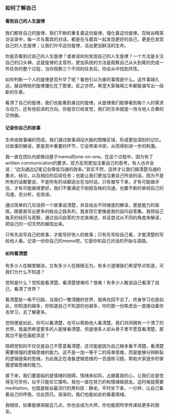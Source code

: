 ### 如何了解自己

#### 看到自己的人生旋律

我们都有自己的旋律，我们不断的重复着这份旋律，强化着这份旋律。在硅谷精英访谈录中，每一次与嘉宾的对话，都是在与嘉宾一起发现更好的自己，更是在发现自己的人生旋律；让我们升华这份旋律，活出更加鲜活的生命。

你是否看到过自己的人生旋律？或者说如何发现自己的人生旋律？一个方法是关注自己的口头禅，这是旋律的主音符。更加系统的方法是观察自己从头到尾的完成一件任务的整个过程，当你观察三个不同的任务后，你会从中找到共性。

如何判断一个人的旋律是否升华了呢？看他引以为豪的事情是什么。这件事越久远，越说明他的旋律僵化在了那里。反之亦然。希望大家每隔三年都能谱写出一段新的乐章。

看清了自己的旋律，我们也能看到身边的旋律。从旋律我们能够看到每个人的需求与动力，还有他前进的方向。你是否已经发觉，我们的生命就是一场与他人合奏的交响曲。

#### 记录你自己的故事

生命由故事编织而成，我们通过故事调动大脑的图像区域，形成更加深刻的记忆。对故事的解读，更是其中重要的环节，它会带来冲突，从而得到进一步的刺激。

我一直在团队内部推动基于memo的one-on-one。在这个过程中，因为有了written communication的要求，双方反而更加注重自己的思考。有人也许会说：“边沟通边记笔记会降低沟通的效率。”其实不然，这样才让我们搞清楚沟通的重点、结论，以及相应的后续任务；也能让我们更加注重自己所说的话，因为不是所有的话都要说，不是所有的话都适合在当时说。只有被写下来，才有可能做评估，才有可能做得更好。我们不要满足于刚刚及格的沟通，也要不断的审视自己的沟通，去分析，去改进。

通过简单的几句话把一个故事说清楚，并且给出不同维度的解读，更是能力的锻炼。随着我写出更多的硅谷之路系列，我发现它更像是我的自问自答集。我把自己每天的经历与观察，通过自问自答的方式来阐述，并且尝试从不同的角度来解读，把自己的一切天然的展现出来。

只有先会写自己的故事，才能写好他人的故事；只有先写给自己看，才能清楚的写给他人看。记录一份你自己的memo吧，它是你和自己对话的开始与道路。

#### 如何看清楚

有多少人在糊里糊涂，又有多少人在碌碌无为，有多少道理我们希望早点知道，可我们为什么不知道？

觉知是什么？觉知是看清楚。看清楚很难吗？很难！有多少人敢说自己看清了自己，看清了世界？

看清楚是一条不归路，当我们一瞥清醒的世界，就再也回不去了。终身学习也是如此，你知道的越多，你知道自己不知道的也越多，你的那一份焦虑会一直推动着你去学习，去了解更多。

觉知便是如此。你可以看清楚，也可以帮助他人看清楚。我们共同拥有一个清了的世界。我虽然希望更多的人能够看清楚，但是很多人却从骨子里不愿意看清楚。那我岂不是在画蛇添足？

阻碍觉知的不仅仅是自己不愿意看清楚，还可能是因为自己根本看不清楚。看清楚需要很强的逻辑思维的能力。这不是一加一等于二的简单思维，而是能够分辨断裂的逻辑链条的思维。为此我正在准备逻辑思维的一百道练习题，帮助大家逐步的掌握逻辑思维的能力。

接下来，我们要面临的是情绪的阻碍。情绪来如风，占据着我的心，让我们总是觉得无可奈何，似乎只能任它摆布。我也一直在努力的和情绪做朋友。这时候就需要meditation，也就是硅谷最流行的黑科技：静坐。平时坐下来，一分钟，让自己看着自己的呼吸，仅此而已。渐渐的，我们也能如此的看着情绪。

我相信，如果能够突破这几点，你也会成为大师，你也能把所学传递给更多的朋友。

